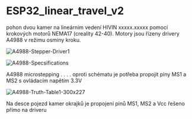 # ESP32_linear_travel_v2

pohon dvou kamer na lineárním vedení HIVIN xxxxx.xxxxx pomocí krokových motorů NEMA17 (creality 42-40).
Motory jsou řízeny drivery A4988 v režimu osminy kroku.

![A4988-Stepper-Driver1](https://user-images.githubusercontent.com/53040547/130250913-9817a3c7-f182-4ff4-b56b-21a685e2d233.jpg)



![A4988-Specsifications](https://user-images.githubusercontent.com/53040547/129195844-558fbcbb-ea0c-4d48-9e05-0b6315cee30a.png)


A4988 microstepping . . . . oproti schématu je potřeba propojit piny MS1 a MS2 s ovládacím napětím 3.3V

![A4988-Truth-Table1-300x227](https://user-images.githubusercontent.com/53040547/130251128-a9126449-7a1e-4779-8c4f-b232dab754f4.png)


Na desce pojezd kamer okrajků je propojení pinů MS1, MS2 a Vcc řešeno přímo na driveru



